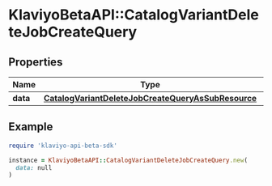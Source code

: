 # KlaviyoBetaAPI::CatalogVariantDeleteJobCreateQuery

## Properties

| Name | Type | Description | Notes |
| ---- | ---- | ----------- | ----- |
| **data** | [**CatalogVariantDeleteJobCreateQueryAsSubResource**](CatalogVariantDeleteJobCreateQueryAsSubResource.md) |  |  |

## Example

```ruby
require 'klaviyo-api-beta-sdk'

instance = KlaviyoBetaAPI::CatalogVariantDeleteJobCreateQuery.new(
  data: null
)
```

